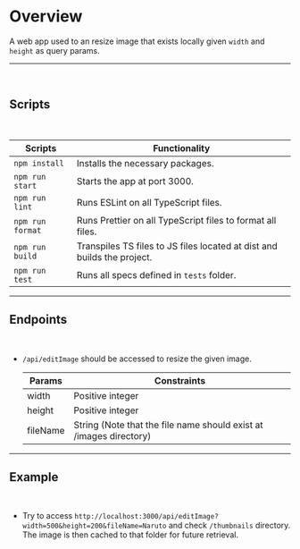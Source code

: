 # Overview

A web app used to an resize image that exists locally given `width` and `height` as query params.
</br>

---

  </br>

## Scripts

  </br>

| Scripts          | Functionality                                                           |
| ---------------- | ----------------------------------------------------------------------- |
| `npm install`    | Installs the necessary packages.                                        |
| `npm run start`  | Starts the app at port 3000.                                            |
| `npm run lint`   | Runs ESLint on all TypeScript files.                                    |
| `npm run format` | Runs Prettier on all TypeScript files to format all files.              |
| `npm run build`  | Transpiles TS files to JS files located at dist and builds the project. |
| `npm run test`   | Runs all specs defined in `tests` folder.                               |

---

## Endpoints

  </br>

- `/api/editImage` should be accessed to resize the given image.
  </br>

  | Params   | Constraints                                                        |
  | -------- | ------------------------------------------------------------------ |
  | width    | Positive integer                                                   |
  | height   | Positive integer                                                   |
  | fileName | String (Note that the file name should exist at /images directory) |

---

## Example

  </br>

- Try to access `http://localhost:3000/api/editImage?width=500&height=200&fileName=Naruto` and check `/thumbnails` directory. The image is then cached to that folder for future retrieval.
